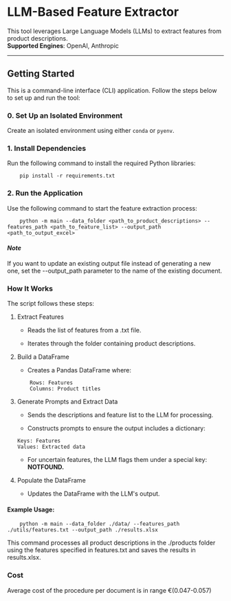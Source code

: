 # LLM-Based Feature Extractor  

This tool leverages Large Language Models (LLMs) to extract features from product descriptions.  
**Supported Engines**: OpenAI, Anthropic  

---

## Getting Started  

This is a command-line interface (CLI) application. Follow the steps below to set up and run the tool:  

### 0. Set Up an Isolated Environment  
Create an isolated environment using either `conda` or `pyenv`.  

### 1. Install Dependencies  
Run the following command to install the required Python libraries:  

```
    pip install -r requirements.txt
```

### 2. Run the Application
Use the following command to start the feature extraction process:

```
    python -m main --data_folder <path_to_product_descriptions> --features_path <path_to_feature_list> --output_path <path_to_output_excel>
```

#### *Note*

If you want to update an existing output file instead of generating a new one, set the --output_path parameter to the name of the existing document.


### How It Works
The script follows these steps:

1. Extract Features

    - Reads the list of features from a .txt file.

    - Iterates through the folder containing product descriptions.

2. Build a DataFrame

    - Creates a Pandas DataFrame where:

    ```
        Rows: Features
        Columns: Product titles
    ```

3. Generate Prompts and Extract Data

    - Sends the descriptions and feature list to the LLM for processing.

    - Constructs prompts to ensure the output includes a dictionary:

    ```
    Keys: Features
    Values: Extracted data
    ```

    - For uncertain features, the LLM flags them under a special key: **NOTFOUND.**

4. Populate the DataFrame

    - Updates the DataFrame with the LLM's output.

#### Example Usage:

```
    python -m main --data_folder ./data/ --features_path ./utils/features.txt --output_path ./results.xlsx
```

This command processes all product descriptions in the ./products folder using the features specified in features.txt and saves the results in results.xlsx.

### Cost

Average cost of the procedure per document is in range €(0.047-0.057)